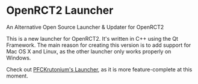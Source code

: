 # OpenRCT2 Launcher
An Alternative Open Source Launcher &amp; Updater for OpenRCT2

This is a new launcher for OpenRCT2. It's written in C++ using the Qt Framework. The main reason for creating this version is to add support for Mac OS X and Linux, as the other launcher only works properly on Windows.

Check out [PFCKrutonium's Launcher](https://github.com/PFCKrutonium/OpenRCT2Launcher), as it is more feature-complete at this moment.
